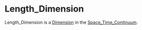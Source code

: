 # Length_Dimension

Length_Dimension is a [Dimension](60063.md) in the [Space_Time_Continuum](10000027.md).